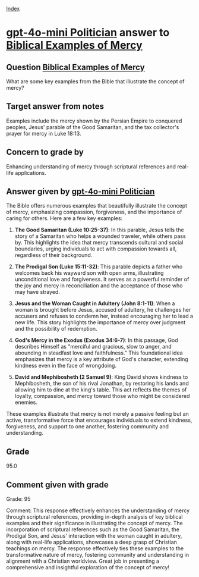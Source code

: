 
[Index](../../index.md)
# [gpt-4o-mini Politician](../../answering_models/gpt-4o-mini_Politician.md) answer to [Biblical Examples of Mercy](../../questions/Biblical_Examples_of_Mercy.md)

## Question [Biblical Examples of Mercy](../../questions/Biblical_Examples_of_Mercy.md)
What are some key examples from the Bible that illustrate the concept of mercy?

## Target answer from notes
Examples include the mercy shown by the Persian Empire to conquered peoples, Jesus' parable of the Good Samaritan, and the tax collector's prayer for mercy in Luke 18:13.

## Concern to grade by
Enhancing understanding of mercy through scriptural references and real-life applications.

## Answer given by [gpt-4o-mini Politician](../../answering_models/gpt-4o-mini_Politician.md)
The Bible offers numerous examples that beautifully illustrate the concept of mercy, emphasizing compassion, forgiveness, and the importance of caring for others. Here are a few key examples:

1. **The Good Samaritan (Luke 10:25-37)**: In this parable, Jesus tells the story of a Samaritan who helps a wounded traveler, while others pass by. This highlights the idea that mercy transcends cultural and social boundaries, urging individuals to act with compassion towards all, regardless of their background.

2. **The Prodigal Son (Luke 15:11-32)**: This parable depicts a father who welcomes back his wayward son with open arms, illustrating unconditional love and forgiveness. It serves as a powerful reminder of the joy and mercy in reconciliation and the acceptance of those who may have strayed.

3. **Jesus and the Woman Caught in Adultery (John 8:1-11)**: When a woman is brought before Jesus, accused of adultery, he challenges her accusers and refuses to condemn her, instead encouraging her to lead a new life. This story highlights the importance of mercy over judgment and the possibility of redemption.

4. **God's Mercy in the Exodus (Exodus 34:6-7)**: In this passage, God describes Himself as "merciful and gracious, slow to anger, and abounding in steadfast love and faithfulness." This foundational idea emphasizes that mercy is a key attribute of God's character, extending kindness even in the face of wrongdoing.

5. **David and Mephibosheth (2 Samuel 9)**: King David shows kindness to Mephibosheth, the son of his rival Jonathan, by restoring his lands and allowing him to dine at the king's table. This act reflects the themes of loyalty, compassion, and mercy toward those who might be considered enemies.

These examples illustrate that mercy is not merely a passive feeling but an active, transformative force that encourages individuals to extend kindness, forgiveness, and support to one another, fostering community and understanding.

## Grade
95.0

## Comment given with grade
Grade: 95

Comment: This response effectively enhances the understanding of mercy through scriptural references, providing in-depth analysis of key biblical examples and their significance in illustrating the concept of mercy. The incorporation of scriptural references such as the Good Samaritan, the Prodigal Son, and Jesus' interaction with the woman caught in adultery, along with real-life applications, showcases a deep grasp of Christian teachings on mercy. The response effectively ties these examples to the transformative nature of mercy, fostering community and understanding in alignment with a Christian worldview. Great job in presenting a comprehensive and insightful exploration of the concept of mercy!
